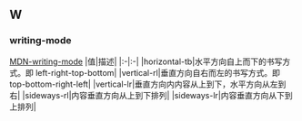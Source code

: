 ## W
### writing-mode

[MDN-writing-mode](https://developer.mozilla.org/zh-CN/docs/Web/CSS/writing-mode)
|值|描述|
|:-|:-|
|horizontal-tb|水平方向自上而下的书写方式。即 left-right-top-bottom|
|vertical-rl|垂直方向自右而左的书写方式。即 top-bottom-right-left|
|vertical-lr|垂直方向内内容从上到下，水平方向从左到右|
|sideways-rl|内容垂直方向从上到下排列|
|sideways-lr|内容垂直方向从下到上排列|
